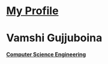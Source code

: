 <html>
<head>
<link rel="stylesheet" href="style1.css">
<meta name="viewport" content="width=device-width, initial-scale=1.0">
</head>
<body>
<div id="head"> 
   <h1 style="text-decoration: underline;">My Profile</h1> 
   <h1>Vamshi Gujjuboina</h1> 
   <div id="c"> 
    <p><b><u>Computer Science Engineering</u></b></p> 
   </div> 
</div> 

</body>
</html>
